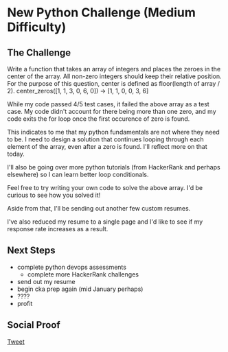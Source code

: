 
# New Python Challenge (Medium Difficulty)

## The Challenge

Write a function that takes an array of integers and places the zeroes in the center of the array. All non-zero integers should keep their relative position. For the purpose of this question, center is defined as floor(length of array / 2). center_zeros([1, 1, 3, 0, 6, 0]) -> [1, 1, 0, 0, 3, 6]

While my code passed 4/5 test cases, it failed the above array as a test case. My code didn't account for there being more than one zero, and my code exits the for loop once the first occurence of zero is found. 

This indicates to me that my python fundamentals are not where they need to be. I need to design a solution that continues looping through each element of the array, even after a zero is found. I'll reflect more on that today.

I'll also be going over more python tutorials (from HackerRank and perhaps elsewhere) so I can learn better loop conditionals.

Feel free to try writing your own code to solve the above array. I'd be curious to see how you solved it!

Aside from that, I'll be sending out another few custom resumes.

I've also reduced my resume to a single page and I'd like to see if my response rate increases as a result.

## Next Steps

- complete python devops assessments
    - complete more HackerRank challenges
- send out my resume
- begin cka prep again (mid January perhaps)
- ????
- profit

## Social Proof

[Tweet](https://twitter.com/lrnallday/status/1341350491528310784)
